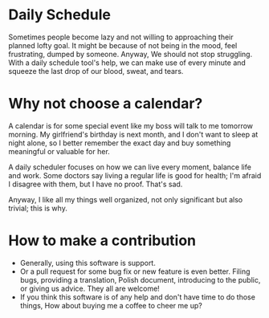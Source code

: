# Daily Schedule

Sometimes people become lazy and not willing to approaching their planned lofty goal. It might be because of not being in the mood, feel frustrating, dumped by someone. Anyway, We should not stop struggling. With a daily schedule tool's help, we can make use of every minute and squeeze the last drop of our blood, sweat, and tears.

# Why not choose a calendar?

A calendar is for some special event like my boss will talk to me tomorrow morning. My girlfriend's birthday is next month, and I don't want to sleep at night alone, so I better remember the exact day and buy something meaningful or valuable for her.

A daily scheduler focuses on how we can live every moment, balance life and work. Some doctors say living a regular life is good for health; I'm afraid I disagree with them, but I have no proof. That's sad. 

Anyway, I like all my things well organized, not only significant but also trivial; this is why.

# How to make a contribution

-   Generally, using this software is support.
-   Or a pull request for some bug fix or new feature is even better. Filing bugs, providing a translation, Polish document, introducing to the public, or giving us advice. They all are welcome!
-   If you think this software is of any help and don't have time to do those things, How about buying me a coffee to cheer me up?

